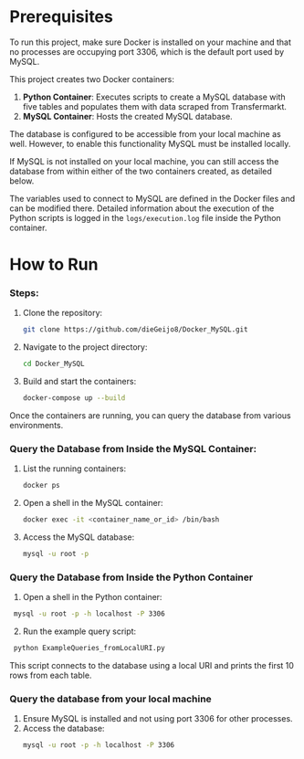 # Prerequisites

To run this project, make sure Docker is installed on your machine and that no processes are occupying port 3306, which is the default port used by MySQL.

This project creates two Docker containers:
1. **Python Container**: Executes scripts to create a MySQL database with five tables and populates them with data scraped from Transfermarkt.
2. **MySQL Container**: Hosts the created MySQL database.

The database is configured to be accessible from your local machine as well. However, to enable this functionality MySQL must be installed locally.  

If MySQL is not installed on your local machine, you can still access the database from within either of the two containers created, as detailed below.

The variables used to connect to MySQL are defined in the Docker files and can be modified there. Detailed information about the execution of the Python scripts is logged in the `logs/execution.log` file inside the Python container.

# How to Run

### Steps:
1. Clone the repository:
   ```bash
   git clone https://github.com/dieGeijo8/Docker_MySQL.git
   ```
2. Navigate to the project directory:
   ```bash
   cd Docker_MySQL
   ```
3. Build and start the containers:
   ```bash
   docker-compose up --build
   ```
Once the containers are running, you can query the database from various environments. 

### Query the Database from Inside the MySQL Container:
1. List the running containers:
   ```bash
   docker ps
   ```
2. Open a shell in the MySQL container:
   ```bash
   docker exec -it <container_name_or_id> /bin/bash
   ```
3. Access the MySQL database:
   ```bash
   mysql -u root -p
   ```

### Query the Database from Inside the Python Container
1. Open a shell in the Python container:
  ```bash
   mysql -u root -p -h localhost -P 3306
   ```
2. Run the example query script:
  ```bash
   python ExampleQueries_fromLocalURI.py
   ```
This script connects to the database using a local URI and prints the first 10 rows from each table.

### Query the database from your local machine
1. Ensure MySQL is installed and not using port 3306 for other processes.
2. Access the database:
   ```bash
   mysql -u root -p -h localhost -P 3306
   ```